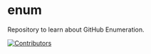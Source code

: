 # enum
Repository to learn about GitHub Enumeration.













































































[![Contributors](https://img.shields.io/badge/Contributors-3-brightgreen)](https://github.com/EurydiceCorp/enum/graphs/contributors)
